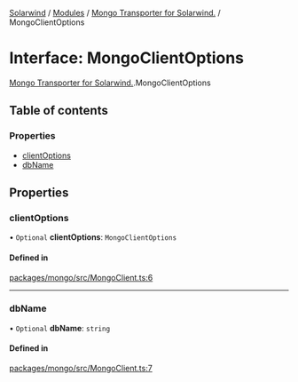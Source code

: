 [Solarwind](../README.md) / [Modules](../modules.md) / [Mongo Transporter for Solarwind.](../modules/Mongo_Transporter_for_Solarwind_.md) / MongoClientOptions

# Interface: MongoClientOptions

[Mongo Transporter for Solarwind.](../modules/Mongo_Transporter_for_Solarwind_.md).MongoClientOptions

## Table of contents

### Properties

- [clientOptions](Mongo_Transporter_for_Solarwind_.MongoClientOptions.md#clientoptions)
- [dbName](Mongo_Transporter_for_Solarwind_.MongoClientOptions.md#dbname)

## Properties

### clientOptions

• `Optional` **clientOptions**: `MongoClientOptions`

#### Defined in

[packages/mongo/src/MongoClient.ts:6](https://github.com/antoniopresto/darch/blob/c5cd1c8/packages/mongo/src/MongoClient.ts#L6)

___

### dbName

• `Optional` **dbName**: `string`

#### Defined in

[packages/mongo/src/MongoClient.ts:7](https://github.com/antoniopresto/darch/blob/c5cd1c8/packages/mongo/src/MongoClient.ts#L7)
